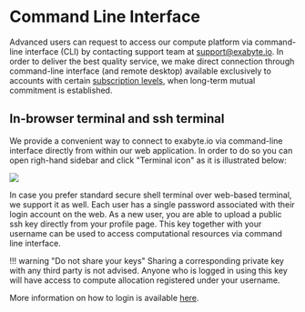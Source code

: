 <!-- by MM -->

# Command Line Interface

Advanced users can request to access our compute platform via command-line interface (CLI) by contacting support team at support@exabyte.io. In order to deliver the best quality service, we make direct connection through command-line interface (and remote desktop) available exclusively to accounts with certain [subscription levels](/billing/pricing-and-service-levels/#service-levels), when long-term mutual commitment is established.

## In-browser terminal and ssh terminal

We provide a convenient way to connect to exabyte.io via command-line interface directly from within our web application. In order to do so you can open righ-hand sidebar and click "Terminal icon" as it is illustrated below:

<img class="gifffer" src="/images/GuacamoleSSHTerminalSidebar.gif">

In case you prefer standard secure shell terminal over web-based terminal, we support it as well. Each user has a single password associated with their login account on the web. As a new user, you are able to upload a public ssh key directly from your profile page. This key together with your username can be used to access computational resources via command line interface.

!!! warning "Do not share your keys"
    Sharing a corresponding private key with any third party is not advised. Anyone who is logged in using this key will have access to compute allocation registered under your username.

More information on how to login is available [here](login.md).
